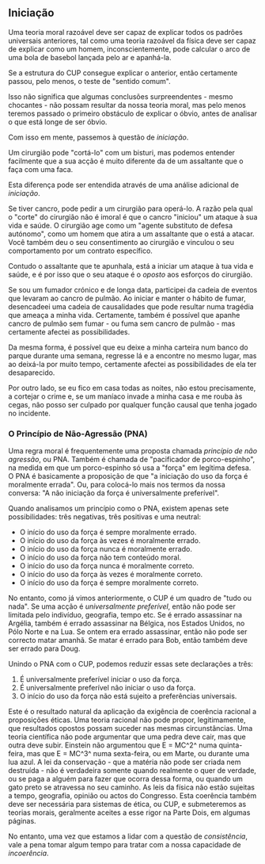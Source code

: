 ## Iniciação

Uma teoria moral razoável deve ser capaz de explicar todos os padrões universais anteriores, tal como uma teoria razoável da física deve ser capaz de explicar como um homem, inconscientemente, pode calcular o arco de uma bola de basebol lançada pelo ar e apanhá-la.

Se a estrutura do CUP consegue explicar o anterior, então certamente passou, pelo menos, o teste de "sentido comum".

Isso não significa que algumas conclusões surpreendentes - mesmo chocantes - não possam resultar da nossa teoria moral, mas pelo menos teremos passado o primeiro obstáculo de explicar o óbvio, antes de analisar o que está longe de ser óbvio.

Com isso em mente, passemos à questão de *iniciação*.

Um cirurgião pode "cortá-lo" com um bisturi, mas podemos entender facilmente que a sua acção é muito diferente da de um assaltante que o faça com uma faca.

Esta diferença pode ser entendida através de uma análise adicional de *iniciação*.

Se tiver cancro, pode pedir a um cirurgião para operá-lo. A razão pela qual o "corte" do cirurgião não é imoral é que o cancro "iniciou" um ataque à sua vida e saúde. O cirurgião age como um "agente substituto de defesa autónomo", como um homem que atira a um assaltante que o está a atacar. Você também deu o seu consentimento ao cirurgião e vinculou o seu comportamento por um contrato específico.

Contudo o assaltante que te apunhala, está a iniciar um ataque à tua vida e saúde, e é por isso que o seu ataque é o *oposto* aos esforços do cirurgião.

Se sou um fumador crónico e de longa data, participei da cadeia de eventos que levaram ao cancro de pulmão. Ao iniciar e manter o hábito de fumar, desencadeei uma cadeia de causalidades que pode resultar numa tragédia que ameaça a minha vida. Certamente, também é possível que apanhe cancro de pulmão sem fumar - ou fuma sem cancro de pulmão - mas certamente afectei as possibilidades.

Da mesma forma, é possível que eu deixe a minha carteira num banco do parque durante uma semana, regresse lá e a encontre no mesmo lugar, mas ao deixá-la por muito tempo, certamente afectei as possibilidades de ela ter desaparecido.

Por outro lado, se eu fico em casa todas as noites, não estou precisamente, a cortejar o crime e, se um maníaco invade a minha casa e me rouba às cegas, não posso ser culpado por qualquer função causal que tenha jogado no incidente.

### O Princípio de Não-Agressão (PNA)

Uma regra moral é frequentemente uma proposta chamada *princípio de não agressão*, ou PNA. Também é chamada de "pacificador de porco-espinho", na medida em que um porco-espinho só usa a "força" em legítima defesa. O PNA é basicamente a proposição de que "a iniciação do uso da força é moralmente errada". Ou, para colocá-lo mais nos termos da nossa conversa: "A não iniciação da força é universalmente preferível".

Quando analisamos um princípio como o PNA, existem apenas sete possibilidades: três negativas, três positivas e uma neutral:

- O início do uso da força é sempre moralmente errado.
- O início do uso da força às vezes é moralmente errado.
- O início do uso da força nunca é moralmente errado.
- O início do uso da força não tem conteúdo moral.
- O início do uso da força nunca é moralmente correto.
- O início do uso da força às vezes é moralmente correto.
- O início do uso da força é sempre moralmente correto.

No entanto, como já vimos anteriormente, o CUP é um quadro de "tudo ou nada". Se uma acção é *universalmente preferível*, então não pode ser limitada pelo indivíduo, geografia, tempo etc. Se é errado assassinar na Argélia, também é errado assassinar na Bélgica, nos Estados Unidos, no Pólo Norte e na Lua. Se ontem era errado assassinar, então não pode ser correcto matar amanhã. Se matar é errado para Bob, então também deve ser errado para Doug.

Unindo o PNA com o CUP, podemos reduzir essas sete declarações a três:

1. É universalmente preferível iniciar o uso da força.
2. É universalmente preferível não iniciar o uso da força.
3. O início do uso da força não está sujeito a preferências universais.

Este é o resultado natural da aplicação da exigência de coerência racional a proposições éticas. Uma teoria racional não pode propor, legitimamente, que resultados opostos possam suceder nas mesmas circunstâncias. Uma teoria científica não pode argumentar que uma pedra deve cair, mas que outra deve subir. Einstein não argumentou que E = MC^2^ numa quinta-feira, mas que E = MC^3^ numa sexta-feira, ou em Marte, ou durante uma lua azul. A lei da conservação - que a matéria não pode ser criada nem destruída - não é verdadeira somente quando realmente o quer de verdade, ou se paga a alguém para fazer que ocorra dessa forma, ou quando um gato preto se atravessa no seu caminho. As leis da física não estão sujeitas a tempo, geografia, opinião ou actos do Congresso. Esta coerência também deve ser necessária para sistemas de ética, ou CUP, e submeteremos as teorias morais, geralmente aceites a esse rigor na Parte Dois, em algumas páginas.

No entanto, uma vez que estamos a lidar com a questão de *consistência*, vale a pena tomar algum tempo para tratar com a nossa capacidade de *incoerência*.